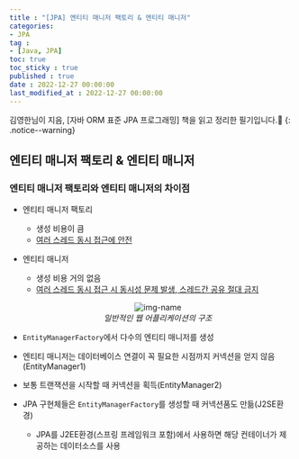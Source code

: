 ```yaml
---
title : "[JPA] 엔티티 매니저 팩토리 & 엔티티 매니저"
categories:
- JPA
tag :
- [Java, JPA]
toc: true
toc_sticky : true
published : true
date : 2022-12-27 00:00:00
last_modified_at : 2022-12-27 00:00:00
---
```






김영한님이 지음, [자바 ORM 표준 JPA 프로그래밍] 책을 읽고 정리한 필기입니다.📢
{: .notice--warning}



## 엔티티 매니저 팩토리 & 엔티티 매니저

### 엔티티 매니저 팩토리와 엔티티 매니저의 차이점

- 엔티티 매니저 팩토리

    - 생성 비용이 큼
    - <u>여러 스레드 동시 접근에 안전</u>

- 엔티티 매니저

    - 생성 비용 거의 없음
    - <u>여러 스레드 동시 접근 시 동시성 문제 발생, 스레드간 공유 절대 금지</u>

    

    <p align="center">
      <img alt="img-name" src="https://user-images.githubusercontent.com/13410737/210164960-303e931b-e566-4221-a46e-bbddac519521.png">
      <br>
        <em>일반적인 웹 어플리케이션의 구조</em>
    </p>
    
    
- `EntityManagerFactory`에서 다수의 엔티티 매니저를 생성
- 엔티티 매니저는 데이터베이스 연결이 꼭 필요한 시점까지 커넥션을 얻지 않음(EntityManager1)
- 보통 트랜잭션을 시작할 때 커넥션을 획득(EntityManager2)
- JPA 구현체들은 `EntityManagerFactory`를 생성할 때 커넥션품도 만듦(J2SE환경)
    - JPA를 J2EE환경(스프링 프레임워크 포함)에서 사용하면 해당 컨테이너가 제공하는 데이터소스를 사용

